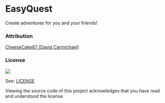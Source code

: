 # EasyQuest

Create adventures for you and your friends!

### Attribution

[CheeseCake87 (David Carmichael)](https://github.com/CheeseCake87)

### License

![](https://i.creativecommons.org/l/by-nc-nd/4.0/88x31.png)

See: [LICENSE](LICENSE)

Viewing the source code of this project acknowledges that you have read and understood the license.
